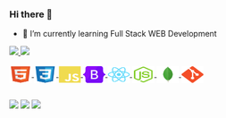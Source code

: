 ### Hi there 👋

- 🌱 I’m currently learning Full Stack WEB Development

<div style="display: flex">
  <a href="https://github.com/Alexandre-Akira">
  <img height="160em" src="https://github-readme-stats.vercel.app/api?username=Alexandre-Akira&show_icons=true&theme=tokyonight&include_all_commits=true&count_private=true"/>
  <img height="160em" src="https://github-readme-stats.vercel.app/api/top-langs/?username=Alexandre-Akira&layout=compact&langs_count=7&theme=tokyonight"/>
</div>
<div style="display: inline_block"><br>
  
  <img align="center" alt="Akira-HTML" height="30" width="40" src="https://raw.githubusercontent.com/devicons/devicon/master/icons/html5/html5-original.svg">
  <img align="center" alt="Akira-CSS" height="30" width="40" src="https://raw.githubusercontent.com/devicons/devicon/master/icons/css3/css3-original.svg">
  <img align="center" alt="Akira-Js" height="30" width="40" src="https://raw.githubusercontent.com/devicons/devicon/master/icons/javascript/javascript-plain.svg">
  <img align="center" alt="Akira-React" height="30" width="40" src="https://raw.githubusercontent.com/devicons/devicon/master/icons/bootstrap/bootstrap-original.svg">
  <img align="center" alt="Akira-React" height="30" width="40" src="https://raw.githubusercontent.com/devicons/devicon/master/icons/react/react-original.svg">
  <img align="center" alt="Akira-React" height="30" width="40" src="https://raw.githubusercontent.com/devicons/devicon/master/icons/nodejs/nodejs-original.svg">
  <img align="center" alt="Akira-React" height="30" width="40" src="https://raw.githubusercontent.com/devicons/devicon/master/icons/mongodb/mongodb-original.svg">
  <img align="center" alt="Akira-React" height="30" width="40" src="https://raw.githubusercontent.com/devicons/devicon/master/icons/git/git-original.svg">
  
  
  

</div>
  
  ##
 
<div> 
  <a href="https://www.instagram.com/ale_akr/" target="_blank"><img src="https://img.shields.io/badge/-Instagram-%23E4405F?style=for-the-badge&logo=instagram&logoColor=white" target="_blank"></a>
  <a href = "mailto:akira.enjiu@gmail.com"><img src="https://img.shields.io/badge/-Gmail-%23333?style=for-the-badge&logo=gmail&logoColor=white" target="_blank"></a>
  <a href="https://www.linkedin.com/in/alexandre-akira-enjiu-baa5411b3/" target="_blank"><img src="https://img.shields.io/badge/-LinkedIn-%230077B5?style=for-the-badge&logo=linkedin&logoColor=white" target="_blank"></a> 
 
</div>

